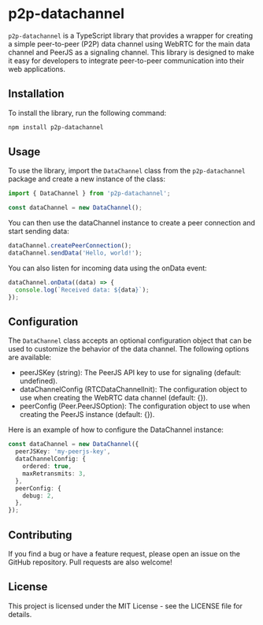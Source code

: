 # p2p-datachannel

`p2p-datachannel` is a TypeScript library that provides a wrapper for creating a simple peer-to-peer (P2P) data channel using WebRTC for the main data channel and PeerJS as a signaling channel. This library is designed to make it easy for developers to integrate peer-to-peer communication into their web applications.

## Installation

To install the library, run the following command:

```sh
npm install p2p-datachannel
```

## Usage

To use the library, import the `DataChannel` class from the `p2p-datachannel` package and create a new instance of the class:

```typescript
import { DataChannel } from 'p2p-datachannel';

const dataChannel = new DataChannel();
```

You can then use the dataChannel instance to create a peer connection and start sending data:

```typescript
dataChannel.createPeerConnection();
dataChannel.sendData('Hello, world!');
```

You can also listen for incoming data using the onData event:

```typescript
dataChannel.onData((data) => {
  console.log(`Received data: ${data}`);
});
```

## Configuration

The `DataChannel` class accepts an optional configuration object that can be used to customize the behavior of the data channel. The following options are available:

- peerJSKey (string): The PeerJS API key to use for signaling (default: undefined).
- dataChannelConfig (RTCDataChannelInit): The configuration object to use when creating the WebRTC data channel (default: {}).
- peerConfig (Peer.PeerJSOption): The configuration object to use when creating the PeerJS instance (default: {}).

Here is an example of how to configure the DataChannel instance:

```typescript
const dataChannel = new DataChannel({
  peerJSKey: 'my-peerjs-key',
  dataChannelConfig: {
    ordered: true,
    maxRetransmits: 3,
  },
  peerConfig: {
    debug: 2,
  },
});
```

## Contributing

If you find a bug or have a feature request, please open an issue on the GitHub repository. Pull requests are also welcome!

## License

This project is licensed under the MIT License - see the LICENSE file for details.
